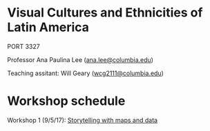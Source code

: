 # Visual Cultures and Ethnicities of Latin America

PORT 3327

Professor Ana Paulina Lee (ana.lee@columbia.edu)

Teaching assitant: Will Geary (wcg2111@columbia.edu)

# Workshop schedule

Workshop 1 (9/5/17): [Storytelling with maps and data](https://docs.google.com/a/columbia.edu/presentation/d/1byvQ3be9-HvHNU1984aPqAJAatCVodg0SBZgBlxi7Jc/edit?usp=sharing)
